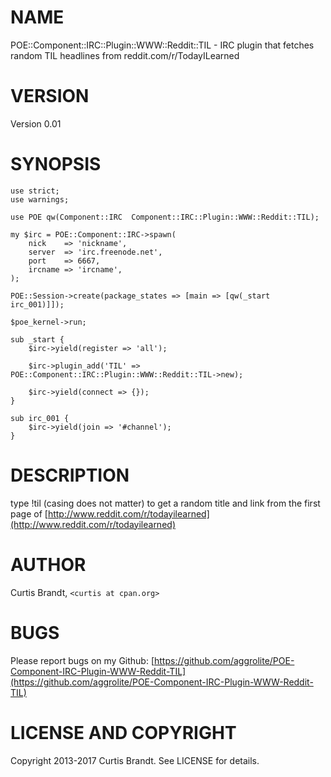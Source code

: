 # NAME

POE::Component::IRC::Plugin::WWW::Reddit::TIL - IRC plugin that fetches random TIL headlines from reddit.com/r/TodayILearned

# VERSION

Version 0.01

# SYNOPSIS

    use strict;
    use warnings;

    use POE qw(Component::IRC  Component::IRC::Plugin::WWW::Reddit::TIL);

    my $irc = POE::Component::IRC->spawn(
        nick    => 'nickname',
        server  => 'irc.freenode.net',
        port    => 6667,
        ircname => 'ircname',
    );

    POE::Session->create(package_states => [main => [qw(_start irc_001)]]);

    $poe_kernel->run;

    sub _start {
        $irc->yield(register => 'all');

        $irc->plugin_add('TIL' => POE::Component::IRC::Plugin::WWW::Reddit::TIL->new);

        $irc->yield(connect => {});
    }

    sub irc_001 {
        $irc->yield(join => '#channel');
    }

# DESCRIPTION

type !til (casing does not matter) to get a random title and link from the first page of [http://www.reddit.com/r/todayilearned](http://www.reddit.com/r/todayilearned)

# AUTHOR

Curtis Brandt, `<curtis at cpan.org>`

# BUGS

Please report bugs on my Github: [https://github.com/aggrolite/POE-Component-IRC-Plugin-WWW-Reddit-TIL](https://github.com/aggrolite/POE-Component-IRC-Plugin-WWW-Reddit-TIL)

# LICENSE AND COPYRIGHT

Copyright 2013-2017 Curtis Brandt. See LICENSE for details.

